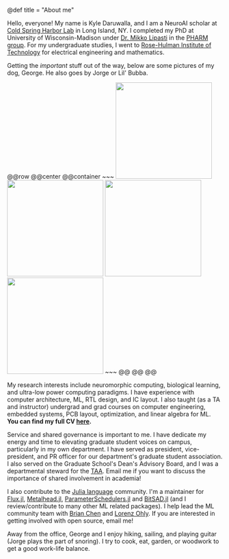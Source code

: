 @def title = "About me"

Hello, everyone! My name is Kyle Daruwalla, and I am a NeuroAI scholar at [Cold Spring Harbor Lab](https://www.cshl.edu) in Long Island, NY. I completed my PhD at University of Wisconsin-Madison under [Dr. Mikko Lipasti](http://pharm.ece.wisc.edu/mikko/) in the [PHARM group](http://pharm.ece.wisc.edu). For my undergraduate studies, I went to [Rose-Hulman Institute of Technology](https://www.rose-hulman.edu) for electrical engineering and mathematics.

Getting the *important* stuff out of the way, below are some pictures of my dog, George. He also goes by Jorge or Lil' Bubba.

@@row
@@center
@@container
    ~~~
    <img src="/assets/george_crazy_eyes.png" height="225">
    <img src="/assets/george_pineapple.png" height="225">
    <img src="/assets/george_lake.png" height="225">
    <img src="/assets/george_stick.png" height="225">
    ~~~
@@
@@
@@

My research interests include neuromorphic computing, biological learning, and ultra-low power computing paradigms. I have experience with computer architecture, ML, RTL design, and IC layout. I also taught (as a TA and instructor) undergrad and grad courses on computer engineering, embedded systems, PCB layout, optimization, and linear algebra for ML.
**You can find my full CV [here](/assets/cv.pdf).**

Service and shared governance is important to me. I have dedicate my energy and time to elevating graduate student voices on campus, particularly in my own department. I have served as president, vice-president, and PR officer for our department's graduate student association. I also served on the Graduate School's Dean's Advisory Board, and I was a departmental steward for the [TAA](https://taa-madison.org). Email me if you want to discuss the importance of shared involvement in academia!

I also contribute to the [Julia language](https://julialang.org) community. I'm a maintainer for [Flux.jl](https://github.com/FluxML/Flux.jl), [Metalhead.jl](https://github.com/FluxML/Metalhead.jl), [ParameterSchedulers.jl](https://github.com/darsnack/ParameterSchedulers.jl) and [BitSAD.jl](https://github.com/UW-PHARM/BitSAD.jl) (and I review/contribute to many other ML related packages). I help lead the ML community team with [Brian Chen](https://github.com/ToucheSir) and [Lorenz Ohly](https://github.com/lorenzoh). If you are interested in getting involved with open source, email me!

Away from the office, George and I enjoy hiking, sailing, and playing guitar (Jorge plays the part of snoring). I try to cook, eat, garden, or woodwork to get a good work-life balance.